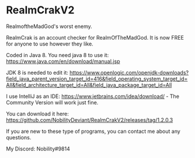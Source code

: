 # RealmCrakV2
RealmoftheMadGod's worst enemy.

RealmCrak is an account checker for RealmOfTheMadGod.
It is now FREE for anyone to use however they like.

Coded in Java 8. You need java 8 to use it: https://www.java.com/en/download/manual.jsp

JDK 8 is needed to edit it: https://www.openlogic.com/openjdk-downloads?field_java_parent_version_target_id=416&field_operating_system_target_id=All&field_architecture_target_id=All&field_java_package_target_id=All

I use IntelliJ as an IDE: https://www.jetbrains.com/idea/download/ - The Community Version will work just fine.

You can download it here: https://github.com/NobilityDeviant/RealmCrakV2/releases/tag/1.2.0.3

If you are new to these type of programs, you can contact me about any questions.

My Discord: Nobility#9814

